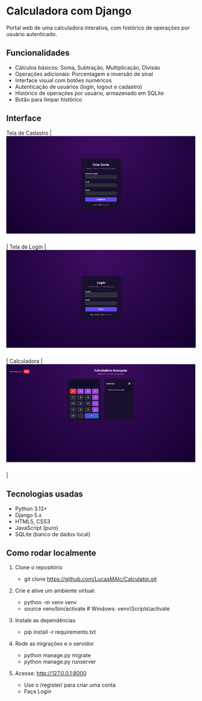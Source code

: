 # Calculadora com Django

Portal web de uma calculadora interativa, com histórico de operações por usuário autenticado.

## Funcionalidades

- Cálculos básicos: Soma, Subtração, Multiplicação, Divisão
- Operações adicionais: Porcentagem e inversão de sinal
- Interface visual com botões numéricos
- Autenticação de usuários (login, logout e cadastro)
- Histórico de operações por usuário, armazenado em SQLite
- Botão para limpar histórico

## Interface

Tela de Cadastro
| ![Cadastro](interfaces/cadastro.png)| 
Tela de Login
| ![Login](interfaces/login.png) |
Calculadora 
| ![Calculadora](interfaces/calculadora.png) |

## Tecnologias usadas

- Python 3.13+
- Django 5.x
- HTML5, CSS3
- JavaScript (puro)
- SQLite (banco de dados local)

## Como rodar localmente

1. Clone o repositório
    - git clone https://github.com/LucasMAlc/Calculator.git

2. Crie e ative um ambiente virtual:
    - python -m venv venv
    - source venv/bin/activate  # Windows: venv\Scripts\activate
 
3. Instale as dependências 
    - pip install -r requirements.txt

4. Rode as migrações e o servidor
    - python manage.py migrate
    - python manage.py runserver

5. Acesse: http://127.0.0.1:8000
    * Use o /register/ para criar uma conta
    * Faça Login

